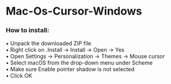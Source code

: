 # Mac-Os-Cursor-Windows

<h3>How to install:</h3>
• Unpack the downloaded ZIP file <br>
• Right click on .Install → Install → Open → Yes <br>
• Open Settings → Personalization → Themes → Mouse cursor <br>
• Select macOS from the drop-down menu under Scheme <br>
• Make sure Enable pointer shadow is not selected <br>
• Click OK <br>
